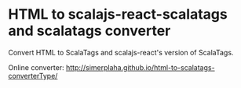 # HTML to scalajs-react-scalatags and scalatags converter

Convert HTML to ScalaTags and scalajs-react's version of ScalaTags.

Online converter: http://simerplaha.github.io/html-to-scalatags-converterType/
